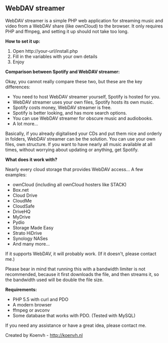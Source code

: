 ## WebDAV streamer ##
WebDAV streamer is a simple PHP web application for streaming music and video from a WebDAV share (like ownCloud) to the browser.
It only requires PHP and ffmpeg, and setting it up should not take too long.

**How to set it up:**

 1. Open http://your-url/install.php
 2. Fill in the variables with your own details
 5. Enjoy

**Comparison between Spotify and WebDAV streamer:**

Okay, you cannot really compare these two, but these are the key differences:
* You need to host WebDAV streamer yourself, Spotify is hosted for you.
* WebDAV streamer uses your own files, Spotify hosts its own music.
* Spotify costs money, WebDAV streamer is free.
* Spotify is better looking, and has more search options.
* You can use WebDAV streamer for obscure music and audiobooks.
* A lot more...

Basically, if you already digitalised your CDs and put them nice and orderly in folders,
WebDAV streamer can be the solution. You can use your own files, own structure.
If you want to have nearly all music available at all times, without worrying about updating or anything,
get Spotify.

**What does it work with?**

Nearly every cloud storage that provides WebDAV access... A few examples:
* ownCloud (including all ownCloud hosters like STACK)
* Box.net
* Cloud Drive
* CloudMe
* CloudSafe
* DriveHQ
* MyDrive
* Pydio
* Storage Made Easy
* Strato HiDrive
* Synology NASes
* And many more...

If it supports WebDAV, it will probably work. (If it doesn't, please contact me.)

Please bear in mind that running this with a bandwidth limiter is not recommended,
because it first downloads the file, and then streams it, so the bandwidth used will be double the file size.

**Requirements:**

* PHP 5.5 with curl and PDO
* A modern browser
* ffmpeg or avconv
* Some database that works with PDO. (Tested with MySQL)

If you need any assistance or have a great idea, please contact me.

Created by Koenvh - http://koenvh.nl